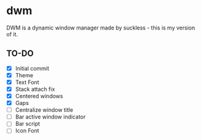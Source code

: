 # dwm
DWM is a dynamic window manager made by suckless - this is my version of it.

## TO-DO
- [X] Initial commit
- [X] Theme
- [X] Text Font
- [X] Stack attach fix
- [X] Centered windows
- [X] Gaps
- [ ] Centralize window title
- [ ] Bar active window indicator
- [ ] Bar script
- [ ] Icon Font
